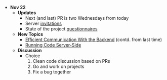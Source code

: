- **Nov 22**
	- **Updates** 
		- Next (and last) PR is two Wednesdays from today
		- Server [invitations](https://dashboard.back4app.com/apps) 
		- State of the project [questionnaires](https://docs.google.com/forms/d/16XUhHjoPmafvYUObEyhs2FMyA_4kBxSX_8MhGvRNR3E/edit#responses)
	- **New Topics**
		- [Efficient Communication With the Backend](Lectures/Efficient%20Communication%20With%20the%20Backend.md) (contd. from last time)
		- [Running Code Server-Side](Lectures/Running%20Code%20Server-Side.md)
	- **Discussion**
		- Choice
			1. Clean code discussion based on PRs	
			2. Go and work on projects
			3. Fix a bug together
	